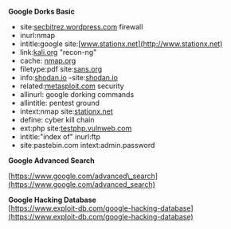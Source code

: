 **Google Dorks Basic**

* site:[secbitrez.wordpress.com](http://secbitrez.wordpress.com) firewall  
* inurl:nmap  
* intitle:google site:[www.stationx.net](http://www.stationx.net)  
* link:[kali.org](http://kali.org) "recon-ng"  
* cache: [nmap.org](http://nmap.org)  
* filetype:pdf site:[sans.org](http://sans.org)  
* info:[shodan.io](http://shodan.io) \-site:[shodan.io](http://shodan.io)   
* related:[metasploit.com](http://metasploit.com) security  
* allinurl: google dorking commands  
* allintitle: pentest ground  
* intext:nmap site:[stationx.net](http://stationx.net)   
* define: cyber kill chain  
* ext:php site:[testphp.vulnweb.com](http://testphp.vulnweb.com)  
* intitle:"index of" inurl:ftp  
* site:pastebin.com intext:admin.password  
  
**Google Advanced Search**

[https://www.google.com/advanced\_search](https://www.google.com/advanced_search)

**Google Hacking Database**  
[https://www.exploit-db.com/google-hacking-database](https://www.exploit-db.com/google-hacking-database)

